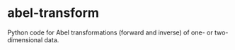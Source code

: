 # abel-transform
Python code for Abel transformations (forward and inverse) of one- or two-dimensional data.
